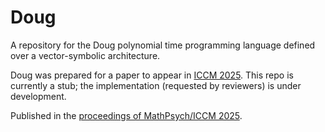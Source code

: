 # Doug
A repository for the Doug polynomial time programming language defined over a vector-symbolic architecture.

Doug was prepared for a paper to appear in [ICCM 2025](https://mathpsych.org/conference/19/). This repo is currently a stub; the implementation (requested by reviewers) is under development.

Published in the [proceedings of MathPsych/ICCM 2025](https://mathpsych.org/presentation/1997#/abstract).
